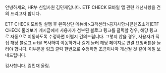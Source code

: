 안녕하세요, HR부 신입사원 김민재입니다.
ETF CHECK 모바일 앱 관련 개선사항을 건의 드리고자 합니다.

ETF CHECK 모바일 실행 후 왼쪽상단 메뉴바>고객센터>공지사항>[콘텐츠소개]ETF CHECK 둘러보기 게시글에서 
사용자가 첨부된 블로그 링크를 클릭할 경우, 해당 링크로 자동으로 이동하도록 수정하면 어떨지 건의드립니다.
그렇지 않을 경우, 사용자가 직접 해당 블로그 url을 복사하여 이동하거나 길게 눌러 해당 페이지로 연결 요청버튼을 눌러야 합니다.
이부분을 링크 클릭 한번으로 수정하면 조금이나마 개선될 것 같아 메일 보내드립니다.

감사합니다. 김민재 올림.
